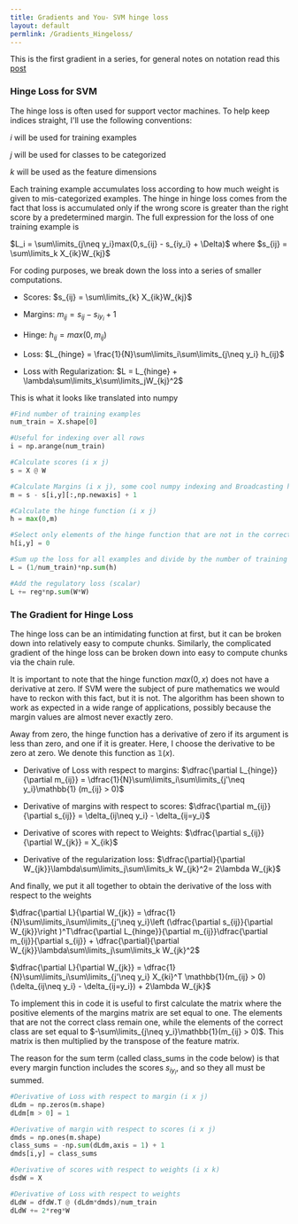 ```yaml
---
title: Gradients and You- SVM hinge loss
layout: default
permlink: /Gradients_Hingeloss/
---
```

This is the first gradient in a series, for general notes on notation read this [post](https://cemalec.github.io/Gradients_Notation/)

### Hinge Loss for SVM

The hinge loss is often used for support vector machines. To help keep indices straight, I'll use the following conventions:

_i_ will be used for training examples

_j_ will be used for classes to be categorized

_k_ will be used as the feature dimensions

Each training example accumulates loss according to how much weight is given to mis-categorized examples. The hinge in hinge loss comes from the fact that loss is accumulated only if the wrong score is greater than the right score by a predetermined margin. The full expression for the loss of one training example is

$L_i = \sum\limits_{j\neq y_i}max(0,s_{ij} - s_{iy_i} + \Delta)$ where $s_{ij} = \sum\limits_k X_{ik}W_{kj}$

For coding purposes, we break down the loss into a series of smaller computations.

- Scores: $s_{ij} = \sum\limits_{k} X_{ik}W_{kj}$

- Margins: $m_{ij} = s_{ij} - s_{iy_i} + 1$



- Hinge: $h_{ij} = max(0,m_{ij})$


- Loss: $L_{hinge} = \frac{1}{N}\sum\limits_i\sum\limits_{j\neq y_i} h_{ij}$

- Loss with Regularization: $L = L_{hinge} + \lambda\sum\limits_k\sum\limits_jW_{kj}^2$

This is what it looks like translated into numpy

```python
#Find number of training examples
num_train = X.shape[0]

#Useful for indexing over all rows
i = np.arange(num_train)

#Calculate scores (i x j)
s = X @ W

#Calculate Margins (i x j), some cool numpy indexing and Broadcasting here
m = s - s[i,y][:,np.newaxis] + 1

#Calculate the hinge function (i x j)
h = max(0,m)

#Select only elements of the hinge function that are not in the correct class (i x j)
h[i,y] = 0

#Sum up the loss for all examples and divide by the number of training examples (scalar)
L = (1/num_train)*np.sum(h)

#Add the regulatory loss (scalar)
L += reg*np.sum(W*W)
```

### The Gradient for Hinge Loss

The hinge loss can be an intimidating function at first, but it can be broken down into relatively easy to compute chunks. Similarly, the complicated gradient of the hinge loss can be broken down into easy to compute chunks via the chain rule.

It is important to note that the hinge function $max(0,x)$ does not have a derivative at zero. If SVM were the subject of pure mathematics we would have to reckon with this fact, but it is not. The algorithm has been shown to work as expected in a wide range of applications, possibly because the margin values are almost never exactly zero.

Away from zero, the hinge function has a derivative of zero if its argument is less than zero, and one if it is greater. Here, I choose the derivative to be zero at zero. We denote this function as $\mathbb{1}(x)$.

- Derivative of Loss with respect to margins: $\dfrac{\partial L_{hinge}}{\partial m_{ij}} = \dfrac{1}{N}\sum\limits_i\sum\limits_{j'\neq y_i}\mathbb{1} (m_{ij} > 0)$


- Derivative of margins with respect to scores: $\dfrac{\partial m_{ij}}{\partial s_{ij}} = \delta_{ij\neq y_i} - \delta_{ij=y_i}$


- Derivative of scores with repect to Weights: $\dfrac{\partial s_{ij}}{\partial W_{jk}} = X_{ik}$


- Derivative of the regularization loss: $\dfrac{\partial}{\partial W_{jk}}\lambda\sum\limits_j\sum\limits_k W_{jk}^2= 2\lambda W_{jk}$



And finally, we put it all together to obtain the derivative of the loss with respect to the weights

$\dfrac{\partial L}{\partial W_{jk}} = \dfrac{1}{N}\sum\limits_i\sum\limits_{j'\neq y_i}\left (\dfrac{\partial s_{ij}}{\partial W_{jk}}\right )^T\dfrac{\partial L_{hinge}}{\partial m_{ij}}\dfrac{\partial m_{ij}}{\partial s_{ij}} + \dfrac{\partial}{\partial W_{jk}}\lambda\sum\limits_j\sum\limits_k W_{jk}^2$

$\dfrac{\partial L}{\partial W_{jk}} = \dfrac{1}{N}\sum\limits_i\sum\limits_{j'\neq y_i} X_{ki}^T \mathbb{1}(m_{ij} > 0)(\delta_{ij\neq y_i} - \delta_{ij=y_i}) + 2\lambda W_{jk}$

To implement this in code it is useful to first calculate the matrix where the positive elements of the margins matrix are set equal to one. The elements that are not the correct class remain one, while the elements of the correct class are set equal to $-\sum\limits_{j\neq y_i}\mathbb{1}(m_{ij} > 0)$. This matrix is then multiplied by the transpose of the feature matrix.

The reason for the sum term (called class_sums in the code below) is that every margin function includes the scores $s_{iy_i}$, and so they all must be summed.

```python
#Derivative of Loss with respect to margin (i x j)
dLdm = np.zeros(m.shape)
dLdm[m > 0] = 1

#Derivative of margin with respect to scores (i x j)
dmds = np.ones(m.shape)
class_sums = -np.sum(dLdm,axis = 1) + 1
dmds[i,y] = class_sums

#Derivative of scores with respect to weights (i x k)
dsdW = X

#Derivative of Loss with respect to weights
dLdW = dfdW.T @ (dLdm*dmds)/num_train
dLdW += 2*reg*W
```
